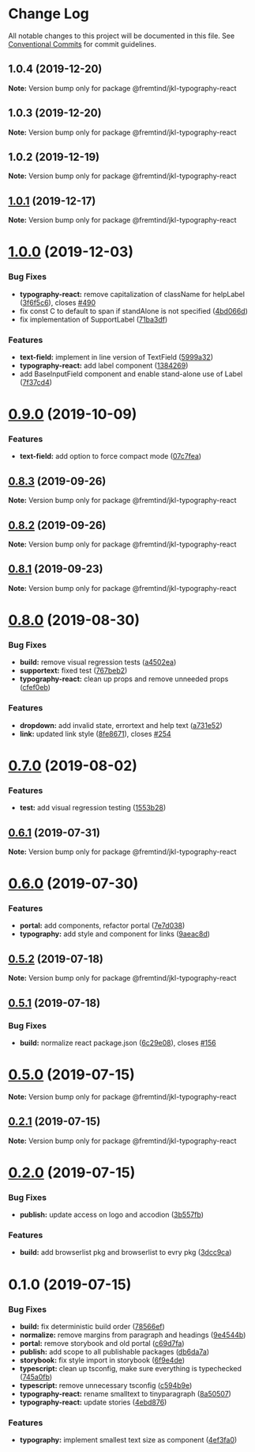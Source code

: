 # Change Log

All notable changes to this project will be documented in this file.
See [Conventional Commits](https://conventionalcommits.org) for commit guidelines.

## 1.0.4 (2019-12-20)

**Note:** Version bump only for package @fremtind/jkl-typography-react





## 1.0.3 (2019-12-20)

**Note:** Version bump only for package @fremtind/jkl-typography-react

## 1.0.2 (2019-12-19)

**Note:** Version bump only for package @fremtind/jkl-typography-react

## [1.0.1](https://github.com/fremtind/jokul/compare/@fremtind/jkl-typography-react@1.0.0...@fremtind/jkl-typography-react@1.0.1) (2019-12-17)

**Note:** Version bump only for package @fremtind/jkl-typography-react

# [1.0.0](https://github.com/fremtind/jokul/compare/@fremtind/jkl-typography-react@0.9.0...@fremtind/jkl-typography-react@1.0.0) (2019-12-03)

### Bug Fixes

-   **typography-react:** remove capitalization of className for helpLabel ([3f6f5c6](https://github.com/fremtind/jokul/commit/3f6f5c6aa25f28ec873b007ab3a1b3b000ffd781)), closes [#490](https://github.com/fremtind/jokul/issues/490)
-   fix const C to default to span if standAlone is not specified ([4bd066d](https://github.com/fremtind/jokul/commit/4bd066dda0550631fd7eb96ef49859b538896b33))
-   fix implementation of SupportLabel ([71ba3df](https://github.com/fremtind/jokul/commit/71ba3dfb1b49e2d59c96323ad71bc54d75e0e126))

### Features

-   **text-field:** implement in line version of TextField ([5999a32](https://github.com/fremtind/jokul/commit/5999a3229f4c752e60f346ee1051f395505d188e))
-   **typography-react:** add label component ([1384269](https://github.com/fremtind/jokul/commit/1384269aaadb0a9828bae279d5608e394a928511))
-   add BaseInputField component and enable stand-alone use of Label ([7f37cd4](https://github.com/fremtind/jokul/commit/7f37cd43dd336a18f80edb070017edbdb9dd77ce))

# [0.9.0](https://github.com/fremtind/jokul/compare/@fremtind/jkl-typography-react@0.8.3...@fremtind/jkl-typography-react@0.9.0) (2019-10-09)

### Features

-   **text-field:** add option to force compact mode ([07c7fea](https://github.com/fremtind/jokul/commit/07c7fea))

## [0.8.3](https://github.com/fremtind/jokul/compare/@fremtind/jkl-typography-react@0.8.2...@fremtind/jkl-typography-react@0.8.3) (2019-09-26)

**Note:** Version bump only for package @fremtind/jkl-typography-react

## [0.8.2](https://github.com/fremtind/jokul/compare/@fremtind/jkl-typography-react@0.8.1...@fremtind/jkl-typography-react@0.8.2) (2019-09-26)

**Note:** Version bump only for package @fremtind/jkl-typography-react

## [0.8.1](https://github.com/fremtind/jokul/compare/@fremtind/jkl-typography-react@0.8.0...@fremtind/jkl-typography-react@0.8.1) (2019-09-23)

**Note:** Version bump only for package @fremtind/jkl-typography-react

# [0.8.0](https://github.com/fremtind/jokul/compare/@fremtind/jkl-typography-react@0.7.0...@fremtind/jkl-typography-react@0.8.0) (2019-08-30)

### Bug Fixes

-   **build:** remove visual regression tests ([a4502ea](https://github.com/fremtind/jokul/commit/a4502ea))
-   **supportext:** fixed test ([767beb2](https://github.com/fremtind/jokul/commit/767beb2))
-   **typography-react:** clean up props and remove unneeded props ([cfef0eb](https://github.com/fremtind/jokul/commit/cfef0eb))

### Features

-   **dropdown:** add invalid state, errortext and help text ([a731e52](https://github.com/fremtind/jokul/commit/a731e52))
-   **link:** updated link style ([8fe8671](https://github.com/fremtind/jokul/commit/8fe8671)), closes [#254](https://github.com/fremtind/jokul/issues/254)

# [0.7.0](https://github.com/fremtind/jokul/compare/@fremtind/jkl-typography-react@0.6.1...@fremtind/jkl-typography-react@0.7.0) (2019-08-02)

### Features

-   **test:** add visual regression testing ([1553b28](https://github.com/fremtind/jokul/commit/1553b28))

## [0.6.1](https://github.com/fremtind/jokul/compare/@fremtind/jkl-typography-react@0.6.0...@fremtind/jkl-typography-react@0.6.1) (2019-07-31)

**Note:** Version bump only for package @fremtind/jkl-typography-react

# [0.6.0](https://github.com/fremtind/jokul/compare/@fremtind/jkl-typography-react@0.5.2...@fremtind/jkl-typography-react@0.6.0) (2019-07-30)

### Features

-   **portal:** add components, refactor portal ([7e7d038](https://github.com/fremtind/jokul/commit/7e7d038))
-   **typography:** add style and component for links ([9aeac8d](https://github.com/fremtind/jokul/commit/9aeac8d))

## [0.5.2](https://github.com/fremtind/jokul/compare/@fremtind/jkl-typography-react@0.5.1...@fremtind/jkl-typography-react@0.5.2) (2019-07-18)

**Note:** Version bump only for package @fremtind/jkl-typography-react

## [0.5.1](https://github.com/fremtind/jokul/compare/@fremtind/jkl-typography-react@0.5.0...@fremtind/jkl-typography-react@0.5.1) (2019-07-18)

### Bug Fixes

-   **build:** normalize react package.json ([6c29e08](https://github.com/fremtind/jokul/commit/6c29e08)), closes [#156](https://github.com/fremtind/jokul/issues/156)

# [0.5.0](https://github.com/fremtind/jokul/compare/@fremtind/jkl-typography-react@0.2.1...@fremtind/jkl-typography-react@0.5.0) (2019-07-15)

**Note:** Version bump only for package @fremtind/jkl-typography-react

## [0.2.1](https://github.com/fremtind/jokul/compare/@fremtind/jkl-typography-react@0.2.0...@fremtind/jkl-typography-react@0.2.1) (2019-07-15)

**Note:** Version bump only for package @fremtind/jkl-typography-react

# [0.2.0](https://github.com/fremtind/jokul/compare/@fremtind/jkl-typography-react@0.1.0...@fremtind/jkl-typography-react@0.2.0) (2019-07-15)

### Bug Fixes

-   **publish:** update access on logo and accodion ([3b557fb](https://github.com/fremtind/jokul/commit/3b557fb))

### Features

-   **build:** add browserlist pkg and browserlist to evry pkg ([3dcc9ca](https://github.com/fremtind/jokul/commit/3dcc9ca))

# 0.1.0 (2019-07-15)

### Bug Fixes

-   **build:** fix deterministic build order ([78566ef](https://github.com/fremtind/jokul/commit/78566ef))
-   **normalize:** remove margins from paragraph and headings ([9e4544b](https://github.com/fremtind/jokul/commit/9e4544b))
-   **portal:** remove storybook and old portal ([c69d7fa](https://github.com/fremtind/jokul/commit/c69d7fa))
-   **publish:** add scope to all publishable packages ([db6da7a](https://github.com/fremtind/jokul/commit/db6da7a))
-   **storybook:** fix style import in storybook ([6f9e4de](https://github.com/fremtind/jokul/commit/6f9e4de))
-   **typescript:** clean up tsconfig, make sure everything is typechecked ([745a0fb](https://github.com/fremtind/jokul/commit/745a0fb))
-   **typescript:** remove unnecessary tsconfig ([c594b9e](https://github.com/fremtind/jokul/commit/c594b9e))
-   **typography-react:** rename smalltext to tinyparagraph ([8a50507](https://github.com/fremtind/jokul/commit/8a50507))
-   **typography-react:** update stories ([4ebd876](https://github.com/fremtind/jokul/commit/4ebd876))

### Features

-   **typography:** implement smallest text size as component ([4ef3fa0](https://github.com/fremtind/jokul/commit/4ef3fa0))
